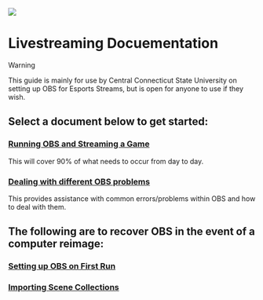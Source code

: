 ![](/../../../../CCSUEsports/OBS/blob/main/Assets/esports.png)

# Livestreaming Docuementation

> [!WARNING]
> This guide is mainly for use by Central Connecticut State University on setting up OBS for Esports Streams, but is open for anyone to use if they wish.

## Select a document below to get started:
### [Running OBS and Streaming a Game](/startup.md)
This will cover 90% of what needs to occur from day to day.
### [Dealing with different OBS problems](/TS/README.md)
This provides assistance with common errors/problems within OBS and how to deal with them.

## The following are to recover OBS in the event of a computer reimage:
### [Setting up OBS on First Run](/setup.md)
### [Importing Scene Collections](/import.md)